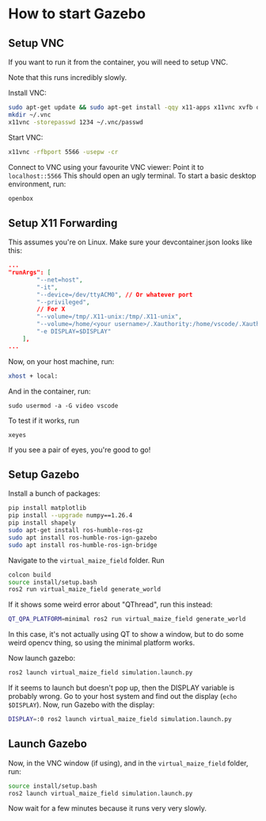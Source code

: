 # How to start Gazebo

## Setup VNC
If you want to run it from the container, you will need to setup VNC.

Note that this runs incredibly slowly.

Install VNC:
```bash
sudo apt-get update && sudo apt-get install -qqy x11-apps x11vnc xvfb openbox
mkdir ~/.vnc
x11vnc -storepasswd 1234 ~/.vnc/passwd
```
Start VNC:
```bash
x11vnc -rfbport 5566 -usepw -cr
```
Connect to VNC using your favourite VNC viewer: Point it to `localhost::5566`
This should open an ugly terminal. To start a basic desktop environment, run:
```bash
openbox
```

## Setup X11 Forwarding
This assumes you're on Linux.
Make sure your devcontainer.json looks like this:
```json
...
"runArgs": [
        "--net=host",
        "-it",
        "--device=/dev/ttyACM0", // Or whatever port
        "--privileged",
        // For X
        "--volume=/tmp/.X11-unix:/tmp/.X11-unix",
        "--volume=/home/<your username>/.Xauthority:/home/vscode/.Xauthority",
        "-e DISPLAY=$DISPLAY"
    ],
...
```
Now, on your host machine, run:
```bash
xhost + local:
```
And in the container, run:
```
sudo usermod -a -G video vscode
```
To test if it works, run
```
xeyes
```
If you see a pair of eyes, you're good to go!

## Setup Gazebo
Install a bunch of packages:
```bash
pip install matplotlib
pip install --upgrade numpy==1.26.4
pip install shapely
sudo apt-get install ros-humble-ros-gz
sudo apt install ros-humble-ros-ign-gazebo
sudo apt install ros-humble-ros-ign-bridge
```

Navigate to the `virtual_maize_field` folder. Run
```bash
colcon build
source install/setup.bash
ros2 run virtual_maize_field generate_world
```
If it shows some weird error about "QThread", run this instead:
```bash
QT_QPA_PLATFORM=minimal ros2 run virtual_maize_field generate_world
```
In this case, it's not actually using QT to show a window, but to do some weird opencv thing, so using the minimal platform works.

Now launch gazebo:
```bash
ros2 launch virtual_maize_field simulation.launch.py
```
If it seems to launch but doesn't pop up, then the DISPLAY variable is probably wrong.
Go to your host system and find out the display (`echo $DISPLAY`). Now, run Gazebo with the display:
```bash
DISPLAY=:0 ros2 launch virtual_maize_field simulation.launch.py
```

## Launch Gazebo
Now, in the VNC window (if using), and in the `virtual_maize_field` folder, run:
```bash
source install/setup.bash
ros2 launch virtual_maize_field simulation.launch.py
```
Now wait for a few minutes because it runs very very slowly.
